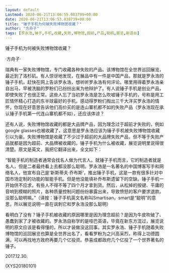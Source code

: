 ```yaml
---
layout: default
Lastmod: 2020-06-21T13:06:55.083799+00:00
date: 2020-06-21T13:06:53.038739+00:00
title: "锤子手机为何被失败博物馆收藏？"
author: "方舟子"
tags: [罗永浩,锤子,手机,收藏,失败,博物馆,超前,产品,聪明,展览,新语丝]
---
```


锤子手机为何被失败博物馆收藏？

·方舟子·

瑞典有一家失败博物馆，专门收藏各种失败的产品。该博物馆在全世界巡回展览，最近到了洛杉矶。有人惊讶地发现，在展品中有一件是中国产品，那就是罗永浩的锤子手机，赶快在网上告诉罗永浩，想听听罗永浩有何评论。哪里用得着罗永浩亲自出马，早被洗脑的罗粉们已纷纷出来为他辩护了。有人说锤子手机是创业产品，即使失败了也很正常。这些人忘了当初罗永浩是怎么吹嘘锤子手机的，号称是用工匠情怀精心打造的东半球最好的手机，感动得罗粉们掏出三千大洋买罗永浩的情怀，你现在好意思告诉他们高价买的是连山寨机都不如的失败产品（罗永浩现在承认锤子手机第一代连山寨机都不如），还应该体谅？

还有人说，失败博物馆收藏的都是大品牌产品，因为理念过于超前才失败的，例如google glasses也被收藏了，这意思是罗永浩应该为锤子手机被失败博物馆收藏引以为豪。失败博物馆是收藏了不少过于超前的大品牌失败产品，但不等于失败产品就都是因为超前、大品牌被收藏的。锤子手机为什么被收藏，展览说明里说得很清楚。原文是英文，我把它翻译出来，全文如下：

“智能手机的制造者通常会找名人做为代言人。就锤子手机而言，它的制造者就是名人，但是二者最终看上去都没那么聪明。罗永浩是一名著名的中国博客写手和网络名人，他宣布自己是‘新斯蒂夫·乔布斯’，推出锤子手机，这是一款有很多针对中国市场定制的功能的智能手机。但是他没能填补乔布斯遗留下的空缺。锤子手机一开始供不应求，有些人不得不等了四个月才拿到货。然后，从松掉的按键、平庸的音响到模糊的照片，各种质量控制问题纷纷暴露出来，导致愤怒的客户要求退款。没那么聪明嘛。”（译按：锤子手机英文名称叫Smartisan，smart是“聪明”的意思，所以展览说明一直在讽刺它和罗永浩没那么聪明）

看明白了没有？锤子手机被收藏的原因哪里是因为理念超前？是因为牛皮吹破了、愚蠢到家了才被收藏的。罗永浩自称学的是哑巴英语，毕竟在新东方混过，展览说明的原文应该是看得懂的，所以才装做没这回事。其实罗永浩、锤子手机随着失败博物馆的巡回展览也算是全世界出名了，看看罗粉为之兴高采烈，称得上功德圆满，可以再找地方政府再要几个亿投资。恭喜成都政府几个亿投了一个世界著名的锤子。

2017.12.30.

(XYS20180101)

